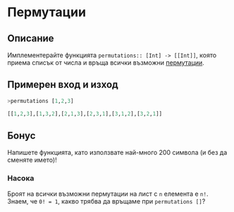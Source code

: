 
Пермутации
====

## Описание

Имплементерайте функцията `permutations:: [Int] -> [[Int]]`, която приема списък от числа и връща всички възможни [пермутации](https://www.mathsisfun.com/definitions/permutation.html). 


## Примерен вход и изход

```hs
>permutations [1,2,3]

[[1,2,3],[1,3,2],[2,1,3],[2,3,1],[3,1,2],[3,2,1]]
```  
## Бонус
Напишете функцията, като използвате най-много 200 символа (и без да сменяте името)!

### Насока
Броят на всички възможни пермутации на лист с `n` елемента е `n!`. Знаем, че `0! = 1`, какво трябва да връщаме при `permutations []`?
